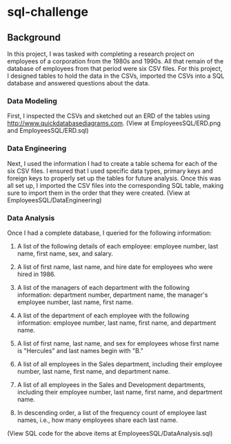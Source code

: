 # sql-challenge

## Background
In this project, I was tasked with completing a research project on employees of a corporation from the 1980s and 1990s. All that remain of the database of employees from that period were six CSV files. For this project, I designed tables to hold the data in the CSVs, imported the CSVs into a SQL database and answered questions about the data.

### Data Modeling
First, I inspected the CSVs and sketched out an ERD of the tables using http://www.quickdatabasediagrams.com. (View at EmployeesSQL/ERD.png and EmployeesSQL/ERD.sql)

### Data Engineering
Next, I used the information I had to create a table schema for each of the six CSV files. I ensured that I used specific data types, primary keys and foreign keys to properly set up the tables for future analysis. Once this was all set up, I imported the CSV files into the corresponding SQL table, making sure to import them in the order that they were created. (View at EmployeesSQL/DataEngineering)

### Data Analysis

Once I had a complete database, I queried for the following information:

1. A list of the following details of each employee: employee number, last name, first name, sex, and salary.

2. A list of first name, last name, and hire date for employees who were hired in 1986.

3. A list of the managers of each department with the following information: department number, department name, the manager's employee number, last name, first name.

4. A list of the department of each employee with the following information: employee number, last name, first name, and department name.

5. A list of first name, last name, and sex for employees whose first name is "Hercules" and last names begin with "B."

6. A list of all employees in the Sales department, including their employee number, last name, first name, and department name.

7. A list of all employees in the Sales and Development departments, including their employee number, last name, first name, and department name.

8. In descending order, a list of the frequency count of employee last names, i.e., how many employees share each last name.

(View SQL code for the above items at EmployeesSQL/DataAnalysis.sql)